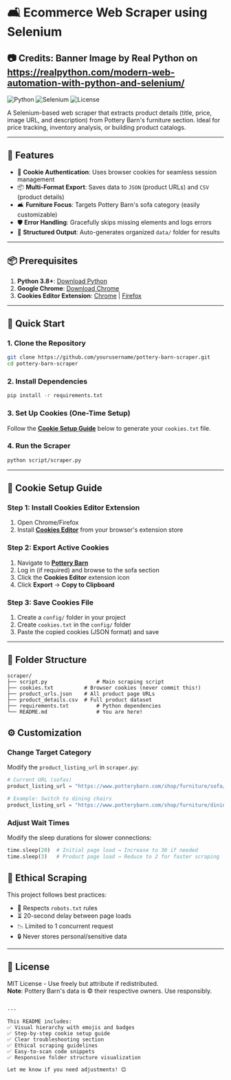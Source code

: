 # 🛋️ Ecommerce Web Scraper using Selenium


📷 Credits: Banner Image by Real Python on https://realpython.com/modern-web-automation-with-python-and-selenium/
- 
![Python](https://img.shields.io/badge/Python-3.8%2B-blue?logo=python)
![Selenium](https://img.shields.io/badge/Selenium-4.15.2-green?logo=selenium)
![License](https://img.shields.io/badge/License-MIT-red)

A Selenium-based web scraper that extracts product details (title, price, image URL, and description) from Pottery Barn's furniture section. Ideal for price tracking, inventory analysis, or building product catalogs.

---

## 🌟 Features

- 🍪 **Cookie Authentication**: Uses browser cookies for seamless session management
- 📦 **Multi-Format Export**: Saves data to `JSON` (product URLs) and `CSV` (product details)
- 🛋️ **Furniture Focus**: Targets Pottery Barn's sofa category (easily customizable)
- 🛡️ **Error Handling**: Gracefully skips missing elements and logs errors
- 📂 **Structured Output**: Auto-generates organized `data/` folder for results

---

## 📦 Prerequisites

1. **Python 3.8+**: [Download Python](https://www.python.org/downloads/)
2. **Google Chrome**: [Download Chrome](https://www.google.com/chrome/)
3. **Cookies Editor Extension**: [Chrome](https://chrome.google.com/webstore/detail/cookies-editor/) | [Firefox](https://addons.mozilla.org/en-US/firefox/addon/cookies-editor/)

---

## 🚀 Quick Start

### 1. Clone the Repository
```bash
git clone https://github.com/yourusername/pottery-barn-scraper.git
cd pottery-barn-scraper
```

### 2. Install Dependencies
```bash
pip install -r requirements.txt
```

### 3. Set Up Cookies (One-Time Setup)
Follow the **[Cookie Setup Guide](#-cookie-setup-guide)** below to generate your `cookies.txt` file.

### 4. Run the Scraper
```bash
python script/scraper.py
```

---

## 🍪 Cookie Setup Guide

### Step 1: Install Cookies Editor Extension
1. Open Chrome/Firefox
2. Install **[Cookies Editor](https://chrome.google.com/webstore/detail/cookies-editor/)** from your browser's extension store

### Step 2: Export Active Cookies
1. Navigate to **[Pottery Barn](https://www.potterybarn.com/)**
2. Log in (if required) and browse to the sofa section
3. Click the **Cookies Editor** extension icon
4. Click **Export** → **Copy to Clipboard**

### Step 3: Save Cookies File
1. Create a `config/` folder in your project
2. Create `cookies.txt` in the `config/` folder
3. Paste the copied cookies (JSON format) and save

---

## 📂 Folder Structure

```
scraper/
├── script.py                # Main scraping script
├── cookies.txt          # Browser cookies (never commit this!)
├── product_urls.json    # All product page URLs
├── product_details.csv  # Full product dataset
├── requirements.txt         # Python dependencies
└── README.md                # You are here!
```

## ⚙️ Customization

### Change Target Category
Modify the `product_listing_url` in `scraper.py`:
```python
# Current URL (sofas)
product_listing_url = "https://www.potterybarn.com/shop/furniture/sofa/..."

# Example: Switch to dining chairs
product_listing_url = "https://www.potterybarn.com/shop/furniture/dining-chairs/"
```

### Adjust Wait Times
Modify the sleep durations for slower connections:
```python
time.sleep(20)  # Initial page load → Increase to 30 if needed
time.sleep(3)   # Product page load → Reduce to 2 for faster scraping
```

## 📜 Ethical Scraping

This project follows best practices:
- 🐢 Respects `robots.txt` rules
- ⏳ 20-second delay between page loads
- 📉 Limited to 1 concurrent request
- 🔒 Never stores personal/sensitive data

---

## 📄 License
MIT License - Use freely but attribute if redistributed.  
**Note**: Pottery Barn's data is © their respective owners. Use responsibly.
```

---

This README includes:  
✅ Visual hierarchy with emojis and badges  
✅ Step-by-step cookie setup guide  
✅ Clear troubleshooting section  
✅ Ethical scraping guidelines  
✅ Easy-to-scan code snippets  
✅ Responsive folder structure visualization  

Let me know if you need adjustments! 😊
